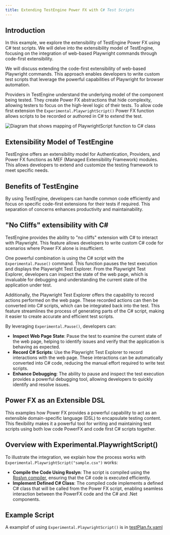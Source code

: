 ```yaml
---
title: Extending TestEngine Power FX with C# Test Scripts
---
```


## Introduction

In this example, we explore the extensibility of TestEngine Power FX using C# test scripts. We will delve into the extensibility model of TestEngine, focusing on the integration of web-based Playwright commands through code-first extensibility. 

We will discuss extending the code-first extensibility of web-based Playwright commands. This approach enables developers to write custom test scripts that leverage the powerful capabilities of Playwright for browser automation.

Providers in TestEngine understand the underlying model of the component being tested. They create Power FX abstractions that hide complexity, allowing testers to focus on the high-level logic of their tests. To allow code first extension the ```Experimental.PlaywrightScript()``` Power FX function allows scripts to be recorded or authored in C# to extend the test.

![Diagram that shows mapping of PlaywrightScript function to C# class](/PowerApps-TestEngine/examples/media/powerfx+csharp.png)

## Extensibility Model of TestEngine

TestEngine offers an extensibility model for Authentication, Providers, and Power FX functions as MEF (Managed Extensibility Framework) modules. This allows developers to extend and customize the testing framework to meet specific needs.


## Benefits of TestEngine

By using TestEngine, developers can handle common code efficiently and focus on specific code-first extensions for their tests if required. This separation of concerns enhances productivity and maintainability.


## "No Cliffs" extensibility with C#

TestEngine provides the ability to "no cliffs" extension with C# to interact with Playwright. This feature allows developers to write custom C# code for scenarios where Power FX alone is insufficient. 

One powerful combination is using the C# script with the `Experimental.Pause()` command. This function pauses the test execution and displays the Playwright Test Explorer. From the Playwright Test Explorer, developers can inspect the state of the web page, which is invaluable for debugging and understanding the current state of the application under test.

Additionally, the Playwright Test Explorer offers the capability to record actions performed on the web page. These recorded actions can then be converted into C# scripts, which can be integrated back into the test. This feature streamlines the process of generating parts of the C# script, making it easier to create accurate and efficient test scripts.

By leveraging `Experimental.Pause()`, developers can:
- **Inspect Web Page State**: Pause the test to examine the current state of the web page, helping to identify issues and verify that the application is behaving as expected.
- **Record C# Scripts**: Use the Playwright Test Explorer to record interactions with the web page. These interactions can be automatically converted into C# code, reducing the manual effort required to write test scripts.
- **Enhance Debugging**: The ability to pause and inspect the test execution provides a powerful debugging tool, allowing developers to quickly identify and resolve issues.

## Power FX as an Extensible DSL

This examples how Power FX provides a powerful capability to act as an extensible domain-specific language (DSL) to encapsulate testing content. This flexibility makes it a powerful tool for writing and maintaining test scripts using both low code PowerFX and code first C# scripts together.


## Overview with Experimental.PlaywrightScript()

To illustrate the integration, we explain how the process works with `Experimental.PlaywrightScript("sample.csx")` works:

- **Compile the Code Using Roslyn**: The script is compiled using the [Roslyn compiler](https://learn.microsoft.com/dotnet/csharp/roslyn-sdk/), ensuring that the C# code is executed efficiently.
- **Implement Defined C# Class**: The compiled code implements a defined C# class that will be called from the Power FX script, enabling seamless interaction between the PowerFX code and the C# and .Net components.

## Example Script

A examplof of using `Experimental.PlaywrightScript()` is in [testPlan.fx.yaml](https://github.com/microsoft/PowerApps-TestEngine/blob/grant-archibald-md/integration-merge/samples/playwrightscript/testPlan.fx.yaml)